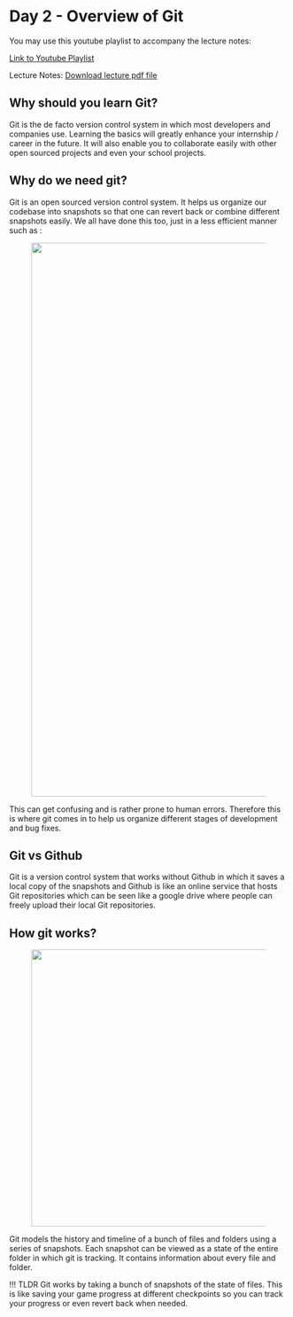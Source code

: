 # Day 2 - Overview of Git

You may use this youtube playlist to accompany the lecture notes:

<a href="https://www.youtube.com/playlist?list=PL_D88w5Aragp5062QqlgDrUkDl2-kgv79" target="_blank">Link to 
Youtube Playlist</a>

Lecture Notes:
<a href="Day_2/git_lecture.pdf" download="git_workshop_slides.pdf" target="_blank">Download lecture pdf file</a>

## Why should you learn Git?
Git is the de facto version control system in which most developers and companies use. Learning the basics will greatly enhance your internship / career in the future. It will also enable you to collaborate easily with other open sourced projects and even your school projects.

## Why do we need git?
Git is an open sourced version control system. It helps us organize our codebase into snapshots so that one can revert back or combine different snapshots easily. We all have done this too, just in a less efficient manner such as :

<figure>
  <img src="../imgs/git/purpose.png" width="1000"/>
</figure>

This can get confusing and is rather prone to human errors. Therefore this is where git comes in to help us organize different stages of development and bug fixes.

## Git vs Github
Git is a version control system that works without Github in which it saves a local copy of the snapshots and Github is like an online service that hosts Git repositories which can be seen like a google drive where people can freely upload their local Git repositories.

## How git works?
<figure>
  <img src="../imgs/git/overview.png" width="500" />
</figure>

Git models the history and timeline of a bunch of files and folders using a series of snapshots. Each snapshot can be viewed as a state of the entire folder in which git is tracking. It contains information about every file and folder.

!!! TLDR
    Git works by taking a bunch of snapshots of the state of files. This is like saving your game progress at different checkpoints so you can track your progress or even revert back when needed.
